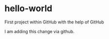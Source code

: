 # hello-world
First project within GitHub with the help of GitHub


I am adding this change via github.
